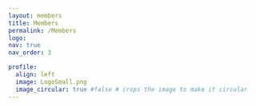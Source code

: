 ```yaml
---
layout: members
title: Members
permalink: /Members
logo:
nav: true
nav_order: 3

profile:
  align: left
  image: LogoSmall.png
  image_circular: true #false # crops the image to make it circular
---
```

